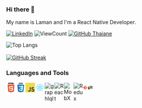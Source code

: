 ### Hi there 👋
My name is Laman and I'm a React Native Developer.

[![LinkedIn](https://img.shields.io/badge/LinkedIn-lemanm-informational?style=flat-square&logo=linkedin&logoColor=white)](https://www.linkedin.com/in/lemanm/)    ![ViewCount](https://komarev.com/ghpvc/?username=lemanm&color=1A4730)
[![GitHub Thaiane](https://img.shields.io/github/followers/lleman?label=follow&style=social)](https://github.com/lleman)

![Top Langs](https://github-readme-stats.vercel.app/api/top-langs/?username=lleman&layout=compact&theme=gotham&custom_title=Statistics)<br><br>
[![GitHub Streak](https://github-readme-streak-stats.herokuapp.com/?user=lleman&theme=dark)](https://git.io/streak-stats)<br>

<!-- Here are some ideas to get you started: -->

<!-- - 🔭 I’m currently working on ...
- 🌱 I’m currently learning ...
- 👯 I’m looking to collaborate on ...
- 🤔 I’m looking for help with ...
- 💬 Ask me about ...
- 📫 How to reach me: ...
- 😄 Pronouns: ...
- ⚡ Fun fact: ... -->

### Languages and Tools

<img align="left" alt="HTML5" width="26px" src="https://raw.githubusercontent.com/github/explore/80688e429a7d4ef2fca1e82350fe8e3517d3494d/topics/html/html.png" />
<img align="left" alt="CSS3" width="26px" src="https://raw.githubusercontent.com/github/explore/80688e429a7d4ef2fca1e82350fe8e3517d3494d/topics/css/css.png" />
<img align="left" alt="JavaScript" width="26px" src="https://raw.githubusercontent.com/github/explore/80688e429a7d4ef2fca1e82350fe8e3517d3494d/topics/javascript/javascript.png" />
<img align="left" alt="React" width="26px" src="https://raw.githubusercontent.com/github/explore/80688e429a7d4ef2fca1e82350fe8e3517d3494d/topics/react/react.png" />
<img align="left" alt="graphlql" width="26px" src="https://upload.wikimedia.org/wikipedia/commons/thumb/1/17/GraphQL_Logo.svg/2048px-GraphQL_Logo.svg.png" />
<img align="left" alt="React" width="26px" src="https://seeklogo.com/images/R/react-native-logo-221C671C70-seeklogo.com.png" />
<img align="left" alt="MobX" width="26px" src="https://mobx.js.org/assets/mobx.png" />
<img align="left" alt="Redux" width="26px" src="https://seeklogo.com/images/R/redux-logo-285374-seeklogo.com.png" />
<img align="left" alt="Git" width="26px" src="https://raw.githubusercontent.com/github/explore/80688e429a7d4ef2fca1e82350fe8e3517d3494d/topics/git/git.png" />
